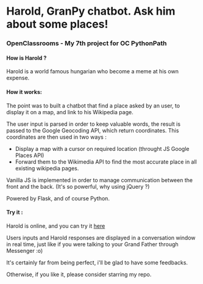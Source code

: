 # Harold, GranPy chatbot. Ask him about some places!
### OpenClassrooms - My 7th project for OC PythonPath

#### How is Harold ?

Harold is a world famous hungarian who become a meme at his own expense.

#### How it works:

The point was to built a chatbot that find a place asked by an user, to display it
on a map, and link to his Wikipedia page.

The user input is parsed in order to keep valuable words, the result is passed
to the Google Geocoding API, which return coordinates. 
This coordinates are then used in two ways :

  - Display a map with a cursor on required location (throught JS Google Places API)
  - Forward them to the Wikimedia API to find the most accurate place in all existing
    wikipedia pages.
      
Vanilla JS is implemented in order to manage communication between the front and the back.
(It's so powerful, why using jQuery ?)

Powered by Flask, and of course Python.

#### Try it :

Harold is online, and you can try it [here](https://granpy-bot.herokuapp.com/ "Try it !") 

Users inputs and Harold responses are displayed in a conversation window in real time,
just like if you were talking to your Grand Father through Messenger :o)

It's certainly far from being perfect, i'll be glad to have some feedbacks.

Otherwise, if you like it, please consider starring my repo.
        
   
    
